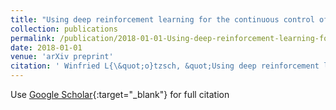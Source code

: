 ```yaml
---
title: "Using deep reinforcement learning for the continuous control of robotic arms"
collection: publications
permalink: /publication/2018-01-01-Using-deep-reinforcement-learning-for-the-continuous-control-of-robotic-arms
date: 2018-01-01
venue: 'arXiv preprint'
citation: ' Winfried L{\&quot;o}tzsch, &quot;Using deep reinforcement learning for the continuous control of robotic arms.&quot; In the proceedings of arXiv preprint, 2018.'
---
```

Use [Google Scholar](https://scholar.google.com/scholar?q=Using+deep+reinforcement+learning+for+the+continuous+control+of+robotic+arms){:target="_blank"} for full citation